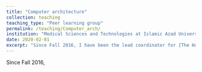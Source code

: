 ```yaml
---
title: "Computer architecture"
collection: teaching
teaching_type: "Peer learning group"
permalink: /teaching/Computer_arch/ 
institution: "Medical Sciences and Technologies at Islamic Azad University, Science and Research Branch"
date: 2020-02-01
excerpt: "Since Fall 2016, I have been the lead coordinator for [The Hacker Within](http://thehackerwithin.org/berkeley/), a weekly peer learning group for scientific computing and data science, which is run out of the Berkeley Institute for Data Science."
---
```

Since Fall 2016,
